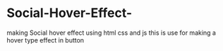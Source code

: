 # Social-Hover-Effect-
making Social hover effect using html css and js 
this is use for making a hover type effect in button
